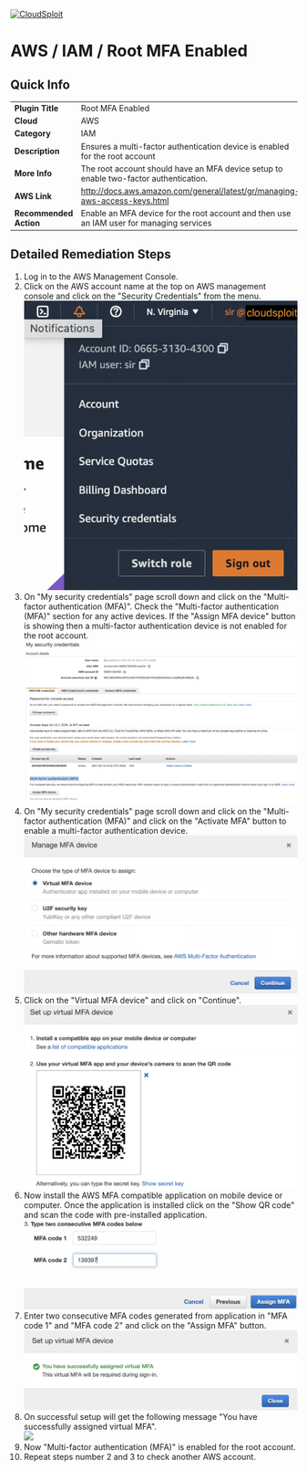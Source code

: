 [![CloudSploit](https://cloudsploit.com/img/logo-new-big-text-100.png "CloudSploit")](https://cloudsploit.com)

# AWS / IAM / Root MFA Enabled

## Quick Info

| | |
|-|-|
| **Plugin Title** | Root MFA Enabled |
| **Cloud** | AWS |
| **Category** | IAM |
| **Description** | Ensures a multi-factor authentication device is enabled for the root account |
| **More Info** | The root account should have an MFA device setup to enable two-factor authentication. |
| **AWS Link** | http://docs.aws.amazon.com/general/latest/gr/managing-aws-access-keys.html |
| **Recommended Action** | Enable an MFA device for the root account and then use an IAM user for managing services |

## Detailed Remediation Steps
1. Log in to the AWS Management Console.
2. Click on the AWS account name at the top on AWS management console and click on the "Security Credentials" from the menu.</br><img src="/resources/aws/iam/root-mfa-enabled/step2.png"/>
3. On "My security credentials" page scroll down and click on the "Multi-factor authentication (MFA)". Check the "Multi-factor authentication (MFA)" section for any active devices. If the  "Assign MFA device" button is showing then a multi-factor authentication device is not enabled for the root account.</br><img src="/resources/aws/iam/root-mfa-enabled/step3.png"/>
4. On "My security credentials" page scroll down and click on the "Multi-factor authentication (MFA)" and click on the "Activate MFA" button to enable a multi-factor authentication device.</br><img src="/resources/aws/iam/root-mfa-enabled/step5.png"/>
6. Click on the "Virtual MFA device" and click on "Continue". </br><img src="/resources/aws/iam/root-mfa-enabled/step6.png"/>
7. Now install the AWS MFA compatible application on mobile device or computer. Once the application is installed click on the "Show QR code" and scan the code with pre-installed application.</br><img src="/resources/aws/iam/root-mfa-enabled/step7.png"/>
8. Enter two consecutive MFA codes generated from application in "MFA code 1" and "MFA code 2" and click on the "Assign MFA" button.</br><img src="/resources/aws/iam/root-mfa-enabled/step8.png"/>
9. On successful setup will get the following message "You have successfully assigned virtual MFA". </br><img src="/resources/aws/iam/root-mfa-enabled/step9.png"/>
10. Now "Multi-factor authentication (MFA)" is enabled for the root account.</br>
11. Repeat steps number 2 and 3 to check another AWS account.</br>
